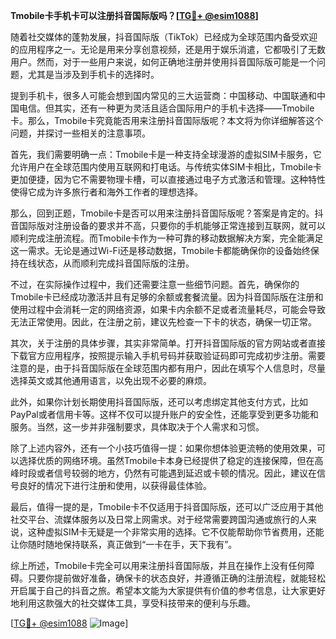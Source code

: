 **Tmobile卡手机卡可以注册抖音国际版吗？[[TG💪+ @esim1088](https://t.me/s/esim1088)]**

随着社交媒体的蓬勃发展，抖音国际版（TikTok）已经成为全球范围内备受欢迎的应用程序之一。无论是用来分享创意视频，还是用于娱乐消遣，它都吸引了无数用户。然而，对于一些用户来说，如何正确地注册并使用抖音国际版可能是一个问题，尤其是当涉及到手机卡的选择时。

提到手机卡，很多人可能会想到国内常见的三大运营商：中国移动、中国联通和中国电信。但其实，还有一种更为灵活且适合国际用户的手机卡选择——Tmobile卡。那么，Tmobile卡究竟能否用来注册抖音国际版呢？本文将为你详细解答这个问题，并探讨一些相关的注意事项。

首先，我们需要明确一点：Tmobile卡是一种支持全球漫游的虚拟SIM卡服务，它允许用户在全球范围内使用互联网和打电话。与传统实体SIM卡相比，Tmobile卡更加便捷，因为它不需要物理卡槽，可以直接通过电子方式激活和管理。这种特性使得它成为许多旅行者和海外工作者的理想选择。

那么，回到正题，Tmobile卡是否可以用来注册抖音国际版呢？答案是肯定的。抖音国际版对注册设备的要求并不高，只要你的手机能够正常连接到互联网，就可以顺利完成注册流程。而Tmobile卡作为一种可靠的移动数据解决方案，完全能满足这一需求。无论是通过Wi-Fi还是移动数据，Tmobile卡都能确保你的设备始终保持在线状态，从而顺利完成抖音国际版的注册。

不过，在实际操作过程中，我们还需要注意一些细节问题。首先，确保你的Tmobile卡已经成功激活并且有足够的余额或套餐流量。因为抖音国际版在注册和使用过程中会消耗一定的网络资源，如果卡内余额不足或者流量耗尽，可能会导致无法正常使用。因此，在注册之前，建议先检查一下卡的状态，确保一切正常。

其次，关于注册的具体步骤，其实非常简单。打开抖音国际版的官方网站或者直接下载官方应用程序，按照提示输入手机号码并获取验证码即可完成初步注册。需要注意的是，由于抖音国际版在全球范围内都有用户，因此在填写个人信息时，尽量选择英文或其他通用语言，以免出现不必要的麻烦。

此外，如果你计划长期使用抖音国际版，还可以考虑绑定其他支付方式，比如PayPal或者信用卡等。这样不仅可以提升账户的安全性，还能享受到更多功能和服务。当然，这一步并非强制要求，具体取决于个人需求和习惯。

除了上述内容外，还有一个小技巧值得一提：如果你想体验更流畅的使用效果，可以选择优质的网络环境。虽然Tmobile卡本身已经提供了稳定的连接保障，但在高峰时段或者信号较弱的地方，仍然有可能遇到延迟或卡顿的情况。因此，建议在信号良好的情况下进行注册和使用，以获得最佳体验。

最后，值得一提的是，Tmobile卡不仅适用于抖音国际版，还可以广泛应用于其他社交平台、流媒体服务以及日常上网需求。对于经常需要跨国沟通或旅行的人来说，这种虚拟SIM卡无疑是一个非常实用的选择。它不仅能帮助你节省费用，还能让你随时随地保持联系，真正做到“一卡在手，天下我有”。

综上所述，Tmobile卡完全可以用来注册抖音国际版，并且在操作上没有任何障碍。只要你提前做好准备，确保卡的状态良好，并遵循正确的注册流程，就能轻松开启属于自己的抖音之旅。希望本文能为大家提供有价值的参考信息，让大家更好地利用这款强大的社交媒体工具，享受科技带来的便利与乐趣。

[[TG💪+ @esim1088](https://t.me/s/esim1088) ![Image](https://i.postimg.cc/4NQfJmqS/Snipaste-2025-05-13-00-14-12.png)]